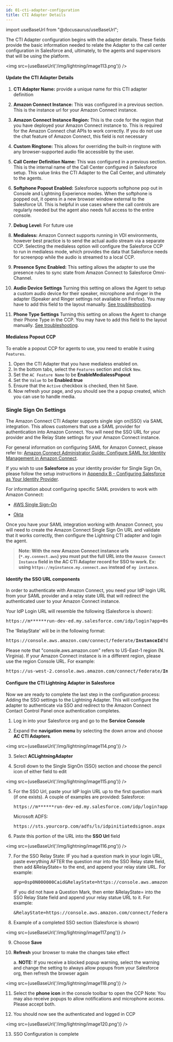 ```yaml
---
id: 01-cti-adapter-configuration
title: CTI Adapter Details
---
```


import useBaseUrl from "@docusaurus/useBaseUrl";

The CTI Adapter configuration begins with the adapter details. These
fields provide the basic information needed to relate the Adapter to the
call center configuration in Salesforce and, ultimately, to the agents
and supervisors that will be using the platform.

<img src={useBaseUrl('/img/lightning/image113.png')} />

#### Update the CTI Adapter Details

1.  **CTI Adapter Name:** provide a unique name for this CTI adapter
    definition

2.  **Amazon Connect Instance:** This was configured in a previous
    section. This is the instance url for your Amazon Connect
    instance.

3.  **Amazon Connect Instance Region:** This is the code for the region
    that you have deployed your Amazon Connect instance to. This is
    required for the Amazon Connect chat APIs to work correctly. If you
    do not use the chat feature of Amazon Connect, this field is not
    necessary

4.  **Custom Ringtone:** This allows for overriding the built-in
    ringtone with any browser-supported audio file accessible by the
    user.

5.  **Call Center Definition Name:** This was configured in a previous
    section. This is the internal name of the Call Center configured in
    Salesforce setup. This value links the CTI Adapter to the Call
    Center, and ultimately to the agents.

6.  **Softphone Popout Enabled:** Salesforce supports softphone pop out
    in Console and Lightning Experience modes. When the softphone is
    popped out, it opens in a new browser window external to the
    Salesforce UI. This is helpful in use cases where the call controls
    are regularly needed but the agent also needs full access to the
    entire console.

7.  **Debug Level:** For future use

8.  **Medialess:** Amazon Connect supports running in VDI environments,
    however best practice is to send the actual audio stream via a
    separate CCP. Selecting the medialess option will configure the
    Salesforce CCP to run in medialess mode, which provides the data
    that Salesforce needs for screenpop while the audio is streamed to a
    local CCP.

9.  **Presence Sync Enabled:** This setting allows the adapter to use
    the presence rules to sync state from Amazon Connect to Salesforce
    Omni-Channel.

10. **Audio Device Settings** Turning this setting on allows the Agent 
    to setup a custom audio device for their speaker, microphone and 
    ringer in the adapter (Speaker and Ringer settings not available on Firefox). 
    You may have to add this field to the layout manually. [See troubleshooting](/docs/lightning/installation/06-adapter-installation-troubleshooting).

11. **Phone Type Settings** Turning this setting on allows the Agent to 
    change their Phone Type in the CCP. You may have to add this field to 
    the layout manually. [See troubleshooting](/docs/lightning/installation/06-adapter-installation-troubleshooting).

#### Medialess Popout CCP
To enable a popout CCP for agents to use, you need to enable it using `Features`. 

1. Open the CTI Adapter that you have medialess enabled on.
2. In the bottom tabs, select the `Features` section and click `New`.
3. Set the `AC Feature Name` to be **EnableMedialessPopout**
4. Set the `Value` to be **Enabled:true**
5. Ensure that the `Active` checkbox is checked, then hit Save.
6. Now refresh your page, and you should see the a popup created, which you can use to handle media.

### Single Sign On Settings

The Amazon Connect CTI Adapter supports single sign on(SSO) via SAML
integration. This allows customers that use a SAML provider for
authentication into Amazon Connect. You will need the SSO URL for your
provider and the Relay State settings for your Amazon Connect instance.

For general information on configuring SAML for Amazon Connect, please
refer to: [Amazon Connect Administrator Guide: Configure SAML for
Identity Management in Amazon
Connect](https://docs.aws.amazon.com/connect/latest/adminguide/configure-saml).

If you wish to use **Salesforce** as your identity provider for Single
Sign On, please follow the setup instructions in [Appendix B - Configuring Salesforce as Your Identity Provider](/docs/lightning/appendices/appendix-b-configuring-salesforce-as-your-identity-provider/01-configuration).

For information about configuring specific SAML providers to work with
Amazon Connect:

-   [AWS Single
    Sign-On](https://aws.amazon.com/blogs/contact-center/enabling-federation-with-aws-single-sign-on-and-amazon-connect/)

-   [Okta](https://aws.amazon.com/blogs/contact-center/configure-single-sign-on-for-amazon-connect-using-okta/)

Once you have your SAML integration working with Amazon Connect, you
will need to create the Amazon Connect Single Sign On URL and validate
that it works correctly, then configure the Lightning CTI adapter and
login the agent.

> **Note: With the new Amazon Connect instance urls (`*.my.connect.aws`) you must put the full URL into the `Amazon Connect Instance` field in the AC CTI Adapter record for SSO to work. Ex: using `https://myinstance.my.connect.aws` instead of `my instance`.**

#### Identify the SSO URL components

In order to authenticate with Amazon Connect, you need your IdP login
URL from your SAML provider and a relay state URL that will redirect the
authenticated user to your Amazon Connect instance.

Your IdP Login URL will resemble the following (Salesforce is shown):
<pre>https://m******run-dev-ed.my.salesforce.com/idp/login?app=0sp0N000000Caid</pre>

The 'RelayState' will be in the following format:

<pre>https://console.aws.amazon.com/connect/federate/<b>InstanceId</b>?destination=%2Fconnect%2Fccp</pre>

Please note that "console.aws.amazon.com" refers to US-East-1 region (N.
Virginia). If your Amazon Connect instance is in a different region,
please use the region Console URL. For example:

<pre>https://us-west-2.console.aws.amazon.com/connect/federate/<b>InstanceId</b>?destination=%2Fconnect%2Fccp</pre>

#### Configure the CTI Lightning Adapter in Salesforce

Now we are ready to complete the last step in the configuration process:
Adding the SSO settings to the Lightning Adapter. This will configure
the adapter to authenticate via SSO and redirect to the Amazon Connect
Contact Control Panel once authentication completes.

1.  Log in into your Salesforce org and go to the **Service Console**

2.  Expand the **navigation menu** by selecting the down arrow and
    choose **AC CTI Adapters**.

<img src={useBaseUrl('/img/lightning/image114.png')} />

3.  Select **ACLightningAdapter**

4.  Scroll down to the Single SignOn (SSO) section and choose the pencil
    icon of either field to edit

<img src={useBaseUrl('/img/lightning/image115.png')} />

5.  For the SSO Url, paste your IdP login URL up to the first question
    mark (if one exists). A couple of examples are provided:
    Salesforce:
    <pre>https://m******run-dev-ed.my.salesforce.com/idp/login?app=0sp0N000000Caid</pre>
    Microsoft ADFS:
    <pre>https://sts.yourcorp.com/adfs/ls/idpinitiatedsignon.aspx</pre>

6.  Paste this portion of the URL into the **SSO Url** field

<img src={useBaseUrl('/img/lightning/image116.png')} />

7.  For the SSO Relay State:
    IF you had a question mark in your login URL, paste everything AFTER
    the question mar into the SSO Relay state field, then add
    &RelayState= to the end, and append your relay state URL.
    For example:
    <pre>app=0sp0N000000Caid&RelayState=https://console.aws.amazon.com/connect/federate/<b>InstanceId</b>?destination=%2Fconnect%2Fccp</pre>
    IF you did not have a Question Mark, then enter &RelayState= into
    the SSO Relay State field and append your relay statue URL to it.
    For example:
    <pre>&RelayState=https://console.aws.amazon.com/connect/federate/<b>instanceId</b>?destination=%2Fconnect%2Fccp</pre>

8.  Example of a completed SSO section (Salesforce is shown)

<img src={useBaseUrl('/img/lightning/image117.png')} />

9.  Choose **Save**

10. **Refresh** your browser to make the changes take effect

    a.  **NOTE:** If you receive a blocked popup warning, select the
        warning and change the setting to always allow popups from your
        Salesforce org, then refresh the browser again

<img src={useBaseUrl('/img/lightning/image118.png')} />

11. Select the **phone icon** in
    the console toolbar to open the CCP
    Note: You may also receive popups to allow notifications and
    microphone access. Please accept both.

12. You should now see the authenticated and logged in CCP

<img src={useBaseUrl('/img/lightning/image120.png')} />

13. SSO Configuration is complete
